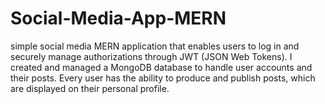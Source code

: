 # Social-Media-App-MERN
simple social media MERN application that enables users to log in and securely manage authorizations through JWT (JSON Web Tokens). I created and managed a MongoDB database to handle user accounts and their posts.
Every user has the ability to produce and publish posts, which are displayed on their personal profile.
